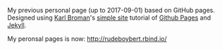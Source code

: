 
My previous personal page (up to 2017-09-01) based on GitHub pages. Designed using [Karl Broman](http://kbroman.org/)'s [simple site](http://github.com/kbroman/simple_site) tutorial of [Github
Pages](http://pages.github.com) and [Jekyll](http://jekyllrb.com/).

My peronsal pages is now: <http://rudeboybert.rbind.io/>
